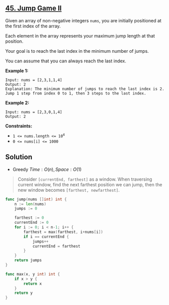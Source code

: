 ## [45. Jump Game II](https://leetcode.com/problems/jump-game-ii/)


Given an array of non-negative integers `nums`, you are initially positioned at the first index of the array.

Each element in the array represents your maximum jump length at that position.

Your goal is to reach the last index in the minimum number of jumps.

You can assume that you can always reach the last index.

**Example 1:**

```
Input: nums = [2,3,1,1,4]
Output: 2
Explanation: The minimum number of jumps to reach the last index is 2. Jump 1 step from index 0 to 1, then 3 steps to the last index.
```

**Example 2:**

```
Input: nums = [2,3,0,1,4]
Output: 2
```

**Constraints:**

*   <code>1 <= nums.length <= 10<sup>4</sup></code>
*   `0 <= nums[i] <= 1000`



## Solution

- Greedy	$Time: O(n), Space: O(1)$ 

> Consider `[currentEnd, farthest]` as a window. When traversing current window, find the next farthest position we can jump, then the new window becomes `[farthest, newfarthest]`.

```go
func jump(nums []int) int {
    n := len(nums)
    jumps := 0

    farthest := 0
    currentEnd := 0
    for i := 0; i < n-1; i++ {
        farthest = max(farthest, i+nums[i])
        if i == currentEnd {
            jumps++
            currentEnd = farthest
        }
    }
    return jumps
}

func max(x, y int) int {
    if x > y {
        return x
    }
    return y
}
```